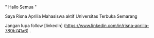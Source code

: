 " Hallo Semua "

Saya Risna Aprilia Mahasiswa aktif Universitas Terbuka Semarang

Jangan lupa follow [linkedin] (https://www.linkedin.com/in/risna-aprilia-780b741a6) .
